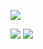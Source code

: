 
![](https://user-images.githubusercontent.com/17756190/161398827-47cd05c4-2686-40fd-9038-2c60f05b78a6.png)

<div display='flex'>
<a href="https://www.linkedin.com/in/caealmeida/" target="_blank"><img align-content="flex-start" src="https://img.shields.io/badge/-LinkedIn-D6AB33?style=for-the-badge&logo=linkedin&logoColor=white" target="_blank"></a> 
<a href = "mailto:cae.almeida1@gmail.com"><img align-content="flex-end" src="https://img.shields.io/badge/-Gmail-D6AB33?style=for-the-badge&logo=gmail&logoColor=white" target="_blank"></a>
 </div>
